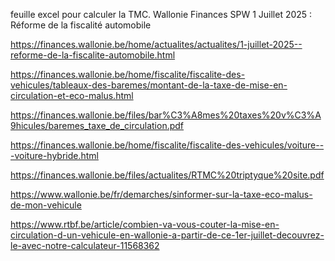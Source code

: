 feuille excel pour calculer la TMC.
Wallonie Finances SPW
1 Juillet 2025 : Réforme de la fiscalité automobile

https://finances.wallonie.be/home/actualites/actualites/1-juillet-2025--reforme-de-la-fiscalite-automobile.html

https://finances.wallonie.be/home/fiscalite/fiscalite-des-vehicules/tableaux-des-baremes/montant-de-la-taxe-de-mise-en-circulation-et-eco-malus.html

https://finances.wallonie.be/files/bar%C3%A8mes%20taxes%20v%C3%A9hicules/baremes_taxe_de_circulation.pdf

https://finances.wallonie.be/home/fiscalite/fiscalite-des-vehicules/voiture---voiture-hybride.html

https://finances.wallonie.be/files/actualites/RTMC%20triptyque%20site.pdf

https://www.wallonie.be/fr/demarches/sinformer-sur-la-taxe-eco-malus-de-mon-vehicule

https://www.rtbf.be/article/combien-va-vous-couter-la-mise-en-circulation-d-un-vehicule-en-wallonie-a-partir-de-ce-1er-juillet-decouvrez-le-avec-notre-calculateur-11568362
